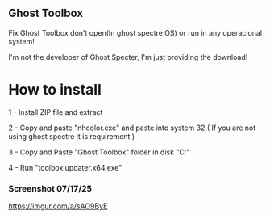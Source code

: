 ## Ghost Toolbox
Fix Ghost Toolbox don't open(In ghost spectre OS) or run in any operacional system!

I'm not the developer of Ghost Specter, I'm just providing the download!

# How to install

1 - Install ZIP file and extract

2 - Copy and paste "nhcolor.exe" and paste into system 32 ( If you are not using ghost spectre it is requirement )

3 - Copy and Paste "Ghost Toolbox" folder in disk "C:"

4 - Run "toolbox.updater.x64.exe"

### Screenshot 07/17/25
https://imgur.com/a/sAO9ByE

